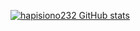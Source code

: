 [![hapisiono232 GitHub stats](https://github-readme-stats.vercel.app/api?username=masiyuu)](https://github.com/anuraghazra/github-readme-stats)
